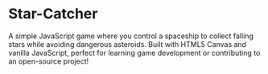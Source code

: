 # Star-Catcher
A simple JavaScript game where you control a spaceship to collect falling stars while avoiding dangerous asteroids. Built with HTML5 Canvas and vanilla JavaScript, perfect for learning game development or contributing to an open-source project!
